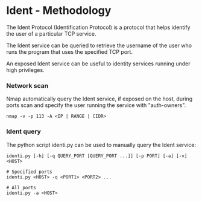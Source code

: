# Ident - Methodology

The Ident Protocol (Identification Protocol) is a protocol that helps identify
the user of a particular TCP service.  

The Ident service can be queried to retrieve the username of the user who runs
the program that uses the specified TCP port.  

An exposed Ident service can be useful to identity services running under high
privileges.

### Network scan

Nmap automatically query the Ident service, if exposed on the host, during
ports scan and specify the user running the service with "auth-owners".

```
nmap -v -p 113 -A <IP | RANGE | CIDR>
```

### Ident query

The python script identi.py can be used to manually query the Ident service:

```
identi.py [-h] [-q QUERY_PORT [QUERY_PORT ...]] [-p PORT] [-a] [-v] <HOST>

# Specified ports
identi.py <HOST> -q <PORT1> <PORT2> ...

# All ports
identi.py -a <HOST>
```
